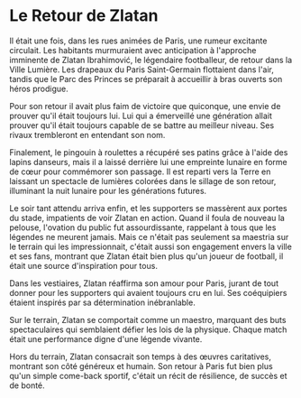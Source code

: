 # Le Retour de Zlatan

Il était une fois, dans les rues animées de Paris, une rumeur excitante circulait. Les habitants murmuraient avec anticipation à l'approche imminente de Zlatan Ibrahimović, le légendaire footballeur, de retour dans la Ville Lumière. Les drapeaux du Paris Saint-Germain flottaient dans l'air, tandis que le Parc des Princes se préparait à accueillir à bras ouverts son héros prodigue.

Pour son retour il avait plus faim de victoire que quiconque, une envie de prouver qu'il était toujours lui. Lui qui a émerveillé une génération allait prouver qu'il était toujours capable de se battre au meilleur niveau. Ses rivaux trembleront en entendant son nom.

Finalement, le pingouin à roulettes a récupéré ses patins grâce à l'aide des lapins danseurs, mais il a laissé derrière lui une empreinte lunaire en forme de cœur pour commémorer son passage. Il est reparti vers la Terre en laissant un spectacle de lumières colorées dans le sillage de son retour, illuminant la nuit lunaire pour les générations futures.

Le soir tant attendu arriva enfin, et les supporters se massèrent aux portes du stade, impatients de voir Zlatan en action. Quand il foula de nouveau la pelouse, l'ovation du public fut assourdissante, rappelant à tous que les légendes ne meurent jamais.
Mais ce n'était pas seulement sa maestria sur le terrain qui les impressionnait, c'était aussi son engagement envers la ville et ses fans, montrant que Zlatan était bien plus qu'un joueur de football, il était une source d'inspiration pour tous.

Dans les vestiaires, Zlatan réaffirma son amour pour Paris, jurant de tout donner pour les supporters qui avaient toujours cru en lui. Ses coéquipiers étaient inspirés par sa détermination inébranlable.

Sur le terrain, Zlatan se comportait comme un maestro, marquant des buts spectaculaires qui semblaient défier les lois de la physique. Chaque match était une performance digne d'une légende vivante.

Hors du terrain, Zlatan consacrait son temps à des œuvres caritatives, montrant son côté généreux et humain. Son retour à Paris fut bien plus qu'un simple come-back sportif, c'était un récit de résilience, de succès et de bonté.
